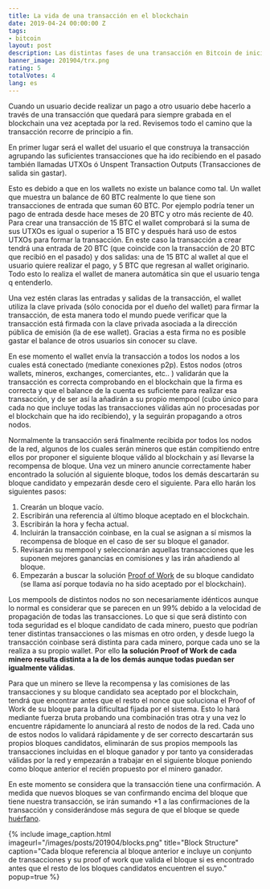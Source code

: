 ```yaml
---
title: La vida de una transacción en el blockchain
date: 2019-04-24 00:00:00 Z
tags:
- bitcoin
layout: post
description: Las distintas fases de una transacción en Bitcoin de inicio a final.
banner_image: 201904/trx.png
rating: 5
totalVotes: 4
lang: es
---
```


Cuando un usuario decide realizar un pago a otro usuario debe hacerlo a través de una transacción que quedará para siempre grabada en el blockchain una vez aceptada por la red. Revisemos todo el camino que la transacción recorre de principio a fin.

<!--more-->

En primer lugar será el wallet del usuario el que construya la transacción agrupando las suficientes transacciones que ha ido recibiendo en el pasado también llamadas UTXOs ó Unspent Transaction Outputs (Transacciones de salida sin gastar).

Esto es debido a que en los wallets no existe un balance como tal. Un wallet que muestra un balance de 60 BTC realmente lo que tiene son transacciones de entrada que suman 60 BTC. Por ejemplo podría tener un pago de entrada desde hace meses de 20 BTC y otro más reciente de 40. Para crear una transacción de 15 BTC el wallet comprobará si la suma de sus UTXOs es igual o superior a 15 BTC y después hará uso de estos UTXOs para formar la transacción. En este caso la transacción a crear tendrá una entrada de 20 BTC (que coincide con la transacción de 20 BTC que recibió en el pasado) y dos salidas: una de 15 BTC al wallet al que el usuario quiere realizar el pago, y 5 BTC que regresan al wallet originario. Todo esto lo realiza el wallet de manera automática sin que el usuario tenga q entenderlo.

Una vez estén claras las entradas y salidas de la transacción, el wallet utiliza la clave privada (sólo conocida por el dueño del wallet) para firmar la transacción, de esta manera todo el mundo puede verificar que la transacción está firmada con la clave privada asociada a la dirección pública de emisión (la de ese wallet). Gracias a esta firma no es posible gastar el balance de otros usuarios sin conocer su clave.

En ese momento el wallet envía la transacción a todos los nodos a los cuales está conectado (mediante conexiones p2p). Estos nodos (otros wallets, mineros, exchanges, comerciantes, etc.. ) validarán que la transacción es correcta comprobando en el blockchain que la firma es correcta y que el balance de la cuenta es suficiente para realizar esa transacción, y de ser así la añadirán a su propio mempool (cubo único para cada no que incluye todas las transacciones válidas aún no procesadas por el blockchain que ha ido recibiendo), y la seguirán propagando a otros nodos.

Normalmente la transacción será finalmente recibida por todos los nodos de la red, algunos de los cuales serán mineros que están compitiendo entre ellos por proponer el siguiente bloque válido al blockchain y así llevarse la recompensa de bloque. Una vez un minero anuncie correctamente haber encontrado la solución al siguiente bloque, todos los demás descartarán su bloque candidato y empezarán desde cero el siguiente. Para ello harán los siguientes pasos:

1. Crearán un bloque vacío.
2. Escribirán una referencia al último bloque aceptado en el blockchain.
3. Escribirán la hora y fecha actual.
4. Incluirán la transacción coinbase, en la cual se asignan a sí mismos la recompensa de bloque en el caso de ser su bloque el ganador.
5. Revisarán su mempool y seleccionarán aquellas transacciones que les suponen mejores ganancias en comisiones y las irán añadiendo al bloque.
6. Empezarán a buscar la solución [Proof of Work](/que-es-proof-of-work/) de su bloque candidato (se llama así porque todavía no ha sido aceptado por el blockchain).

Los mempools de distintos nodos no son necesariamente idénticos aunque lo normal es considerar que se parecen en un 99% debido a la velocidad de propagación de todas las transacciones. Lo que si que será distinto con toda seguridad es el bloque candidato de cada minero, puesto que podrían tener distintas transacciones o las mismas en otro orden, y desde luego la transacción coinbase será distinta para cada minero, porque cada uno se la realiza a su propio wallet. Por ello **la solución Proof of Work de cada minero resulta distinta a la de los demás aunque todas puedan ser igualmente válidas**.

Para que un minero se lleve la recompensa y las comisiones de las transacciones y su bloque candidato sea aceptado por el blockchain, tendrá que encontrar antes que el resto el nonce que soluciona el Proof of Work de su bloque para la dificultad fijada por el sistema. Esto lo hará mediante fuerza bruta probando una combinación tras otra y una vez lo encuentre rápidamente lo anunciará al resto de nodos de la red. Cada uno de estos nodos lo validará rápidamente y de ser correcto descartarán sus propios bloques candidatos, eliminarán de sus propios mempools las transacciones incluidas en el bloque ganador y por tanto ya consideradas válidas por la red y empezarán a trabajar en el siguiente bloque poniendo como bloque anterior el recién propuesto por el minero ganador.

En este momento se considera que la transacción tiene una confirmación. A medida que nuevos bloques se van confirmando encima del bloque que tiene nuestra transacción, se irán sumando +1 a las confirmaciones de la transacción y considerándose más segura de que el bloque se quede [huérfano](/problema-escalabilidad/).

{% include image_caption.html imageurl="/images/posts/201904/blocks.png" title="Block Structure" caption="Cada bloque referencia al bloque anterior e incluye un conjunto de transacciones y su proof of work que valida el bloque si es encontrado antes que el resto de los bloques candidatos encuentren el suyo." popup=true %}